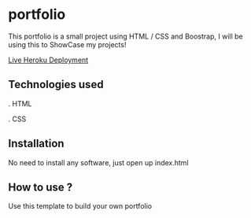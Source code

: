 # portfolio

This portfolio is a small project using HTML / CSS and Boostrap, I will be using this to ShowCase my projects! 

[Live Heroku Deployment](https://portfolio-foysal.herokuapp.com/)

## Technologies used

. HTML

. CSS

## Installation

No need to install any software, just open up index.html

## How to use ?

Use this template to build your own portfolio
